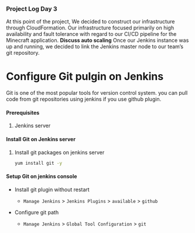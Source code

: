 ### Project Log Day 3
At this point of the project, We decided to construct our infrastructure through CloudFormation. Our infrastructure focused primarily on high availability and fault tolerance with regard to our CI/CD pipeline for the Minecraft application. **Discuss auto scaling** 
Once our Jenkins instance was up and running, we decided to link the Jenkins master node to our team’s git repository.


# Configure Git pulgin on Jenkins
Git is one of the most popular tools for version control system. you can pull code from git repositories using jenkins if you use github plugin. 


#### Prerequisites
1. Jenkins server 

#### Install Git on Jenkins server
1. Install git packages on jenkins server
   ```sh
   yum install git -y
   ```

#### Setup Git on jenkins console
- Install git plugin without restart  
  - `Manage Jenkins` > `Jenkins Plugins` > `available` > `github`

- Configure git path
  - `Manage Jenkins` > `Global Tool Configuration` > `git`

